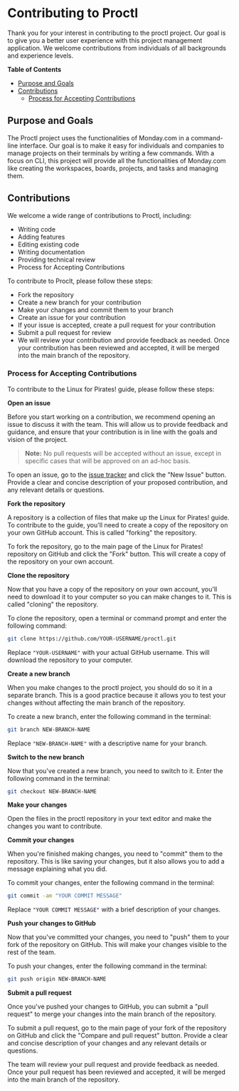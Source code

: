 # **Contributing to Proctl**

Thank you for your interest in contributing to the proctl project. Our goal is to give you a better user experience with this project management application. We welcome contributions from individuals of all backgrounds and experience levels.

**Table of Contents**

- [Purpose and Goals](#purpose-and-goals)
- [Contributions](#contributions)
  - [Process for Accepting Contributions](#process-for-accepting-contributions)

## **Purpose and Goals**

The Proctl project uses the functionalities of Monday.com in a command-line interface. Our goal is to make it easy for individuals and companies to manage projects on their terminals by writing a few commands. With a focus on CLI, this project will provide all the functionalities of Monday.com like creating the workspaces, boards, projects, and tasks and managing them.

## **Contributions**

We welcome a wide range of contributions to Proctl, including:

- Writing code
- Adding features
- Editing existing code
- Writing documentation
- Providing technical review
- Process for Accepting Contributions

To contribute to Proclt, please follow these steps:

- Fork the repository
- Create a new branch for your contribution
- Make your changes and commit them to your branch
- Create an issue for your contribution
- If your issue is accepted, create a pull request for your contribution
- Submit a pull request for review
- We will review your contribution and provide feedback as needed. Once your contribution has been reviewed and accepted, it will be merged into the main branch of the repository.

### **Process for Accepting Contributions**

To contribute to the Linux for Pirates! guide, please follow these steps:

**Open an issue** 

Before you start working on a contribution, we recommend opening an issue to discuss it with the team. This will allow us to provide feedback and guidance, and ensure that your contribution is in line with the goals and vision of the project.

> **Note:** No pull requests will be accepted without an issue, except in specific cases that will be approved on an ad-hoc basis.

To open an issue, go to the [issue tracker](https://github.com/ibilalkayy/proctl/issues) and click the "New Issue" button. Provide a clear and concise description of your proposed contribution, and any relevant details or questions.

**Fork the repository**

A repository is a collection of files that make up the Linux for Pirates! guide. To contribute to the guide, you'll need to create a copy of the repository on your own GitHub account. This is called "forking" the repository.

To fork the repository, go to the main page of the Linux for Pirates! repository on GitHub and click the "Fork" button. This will create a copy of the repository on your own account.

**Clone the repository**

Now that you have a copy of the repository on your own account, you'll need to download it to your computer so you can make changes to it. This is called "cloning" the repository.

To clone the repository, open a terminal or command prompt and enter the following command:

```bash
git clone https://github.com/YOUR-USERNAME/proctl.git
```

Replace `"YOUR-USERNAME"` with your actual GitHub username. This will download the repository to your computer.

**Create a new branch**

When you make changes to the proctl project, you should do so it in a separate branch. This is a good practice because it allows you to test your changes without affecting the main branch of the repository.

To create a new branch, enter the following command in the terminal:

```bash
git branch NEW-BRANCH-NAME
```

Replace `"NEW-BRANCH-NAME"` with a descriptive name for your branch.

**Switch to the new branch**

Now that you've created a new branch, you need to switch to it. Enter the following command in the terminal:

```bash
git checkout NEW-BRANCH-NAME
```

**Make your changes**

Open the files in the proctl repository in your text editor and make the changes you want to contribute.

**Commit your changes**

When you're finished making changes, you need to "commit" them to the repository. This is like saving your changes, but it also allows you to add a message explaining what you did.

To commit your changes, enter the following command in the terminal:

```bash
git commit -am "YOUR COMMIT MESSAGE"
```

Replace `"YOUR COMMIT MESSAGE"` with a brief description of your changes.

**Push your changes to GitHub**

Now that you've committed your changes, you need to "push" them to your fork of the repository on GitHub. This will make your changes visible to the rest of the team.

To push your changes, enter the following command in the terminal:

```bash
git push origin NEW-BRANCH-NAME
```

**Submit a pull request**

Once you've pushed your changes to GitHub, you can submit a "pull request" to merge your changes into the main branch of the repository.

To submit a pull request, go to the main page of your fork of the repository on GitHub and click the "Compare and pull request" button. Provide a clear and concise description of your changes and any relevant details or questions.

The team will review your pull request and provide feedback as needed. Once your pull request has been reviewed and accepted, it will be merged into the main branch of the repository.
